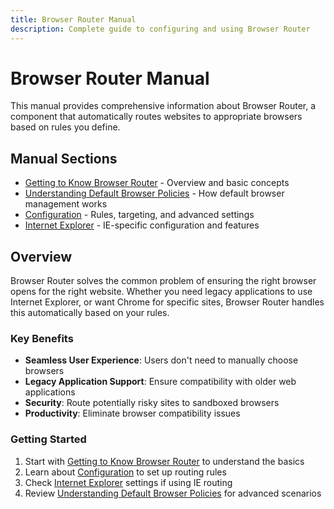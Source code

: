 ```yaml
---
title: Browser Router Manual
description: Complete guide to configuring and using Browser Router
---
```


# Browser Router Manual

This manual provides comprehensive information about Browser Router, a component that automatically routes websites to appropriate browsers based on rules you define.

## Manual Sections

- [Getting to Know Browser Router](gettingtoknow) - Overview and basic concepts
- [Understanding Default Browser Policies](understandingdefaultbrowser) - How default browser management works
- [Configuration](configuration) - Rules, targeting, and advanced settings  
- [Internet Explorer](internetexplorer) - IE-specific configuration and features

## Overview

Browser Router solves the common problem of ensuring the right browser opens for the right website. Whether you need legacy applications to use Internet Explorer, or want Chrome for specific sites, Browser Router handles this automatically based on your rules.

### Key Benefits

- **Seamless User Experience**: Users don't need to manually choose browsers
- **Legacy Application Support**: Ensure compatibility with older web applications
- **Security**: Route potentially risky sites to sandboxed browsers
- **Productivity**: Eliminate browser compatibility issues

### Getting Started

1. Start with [Getting to Know Browser Router](gettingtoknow) to understand the basics
2. Learn about [Configuration](configuration) to set up routing rules
3. Check [Internet Explorer](internetexplorer) settings if using IE routing
4. Review [Understanding Default Browser Policies](understandingdefaultbrowser) for advanced scenarios
